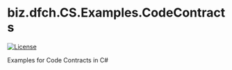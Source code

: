 # biz.dfch.CS.Examples.CodeContracts
[![License](https://img.shields.io/badge/license-Apache%20License%202.0-blue.svg)](https://github.com/stevenpi/biz.dfch.CS.Examples.CodeContracts/blob/master/LICENSE)

Examples for Code Contracts in C#